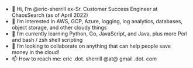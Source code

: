- 👋 Hi, I’m @eric-sherrill ex-Sr. Customer Success Engineer at ChaosSearch (as of April 2022)
- 👀 I’m interested in AWS, GCP, Azure, logging, log analytics, databases, object storage, and other cloudy things
- 🌱 I’m currently learning Python, Go, JavaScript, and Java, plus more Perl and bash / zsh shell scripting
- 💞️ I’m looking to collaborate on anything that can help people save money in the cloud!
- 📫 How to reach me: eric .dot. sherrill @at@ gmail .dot. com

<!---
eric-sherrill/eric-sherrill is a ✨ special ✨ repository because its `README.md` (this file) appears on your GitHub profile.
You can click the Preview link to take a look at your changes.
--->
